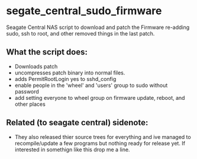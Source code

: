 # segate_central_sudo_firmware
Seagate Central NAS script to download and patch the Firmware 
re-adding sudo, ssh to root, and other removed things in the last patch.

## What the script does:
- Downloads patch
- uncompresses patch binary into normal files.
- adds PermitRootLogin yes  to sshd_config
- enable people in the 'wheel' and 'users' group to sudo without password
- add setting everyone to wheel group on firmware update, reboot, and other places

## Related (to seagate central) sidenote:
- They also released thier source trees for everything and ive managed to recompile/update a few programs but nothing ready for release yet.  If interested in somethign like this drop me a line.
